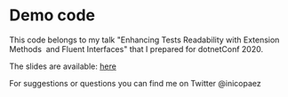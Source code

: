# Demo code

This code belongs to my talk "Enhancing Tests Readability with Extension Methods  and Fluent Interfaces" that I
prepared for dotnetConf 2020.

The slides are available: [here](https://app.box.com/s/07euaovinnen4pv4msxwd1xxoax3a04b)

For suggestions or questions you can find me on Twitter @inicopaez

